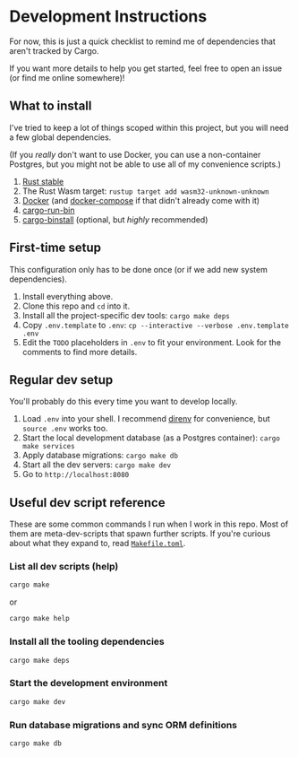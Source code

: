 # Development Instructions

For now, this is just a quick checklist to remind me of dependencies that
aren't tracked by Cargo.

If you want more details to help you get started, feel free to open an issue
(or find me online somewhere)!

## What to install

I've tried to keep a lot of things scoped within this project, but you will
need a few global dependencies.

(If you _really_ don't want to use Docker, you can use a non-container
Postgres, but you might not be able to use all of my convenience scripts.)

1. [Rust stable]
2. The Rust Wasm target: `rustup target add wasm32-unknown-unknown`
3. [Docker] (and [docker-compose] if that didn't already come with it)
4. [cargo-run-bin]
5. [cargo-binstall] (optional, but _highly_ recommended)

[Rust stable]: https://www.rust-lang.org/tools/install
[Docker]: https://www.rust-lang.org/tools/install
[docker-compose]: https://docs.docker.com/compose/install/
[cargo-run-bin]: https://github.com/dustinblackman/cargo-run-bin?tab=readme-ov-file#install
[cargo-binstall]: https://crates.io/crates/cargo-binstall

## First-time setup

This configuration only has to be done once (or if we add new system dependencies).

1. Install everything above.
3. Clone this repo and `cd` into it.
2. Install all the project-specific dev tools: `cargo make deps`
4. Copy `.env.template` to `.env`: `cp --interactive --verbose .env.template .env`
5. Edit the `TODO` placeholders in `.env` to fit your environment. Look for the comments to find more details.

## Regular dev setup

You'll probably do this every time you want to develop locally.

1. Load `.env` into your shell. I recommend [direnv] for convenience, but `source .env` works too.
2. Start the local development database (as a Postgres container): `cargo make services`
3. Apply database migrations: `cargo make db`
4. Start all the dev servers: `cargo make dev`
5. Go to `http://localhost:8080`

[direnv]: https://direnv.net/

## Useful dev script reference

These are some common commands I run when I work in this repo. Most of them are
meta-dev-scripts that spawn further scripts. If you're curious about what they
expand to, read [`Makefile.toml`](Makefile.toml).

### List all dev scripts (help)

```bash
cargo make
```

or

```bash
cargo make help
```

### Install all the tooling dependencies

```bash
cargo make deps
```

### Start the development environment

```bash
cargo make dev
```

### Run database migrations and sync ORM definitions

```bash
cargo make db
```
